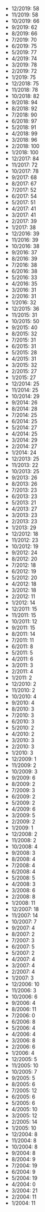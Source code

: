 *  12/2019: 58
*  11/2019: 58
*  10/2019: 66
*  9/2019: 62
*  8/2019: 66
*  7/2019: 70
*  6/2019: 75
*  5/2019: 77
*  4/2019: 74
*  3/2019: 78
*  2/2019: 72
*  1/2019: 75
*  12/2018: 75
*  11/2018: 78
*  10/2018: 82
*  9/2018: 94
*  8/2018: 92
*  7/2018: 90
*  6/2018: 97
*  5/2018: 91
*  4/2018: 99
*  3/2018: 96
*  2/2018: 100
*  1/2018: 100
*  12/2017: 84
*  11/2017: 72
*  10/2017: 78
*  9/2017: 68
*  8/2017: 67
*  7/2017: 52
*  6/2017: 54
*  5/2017: 51
*  4/2017: 41
*  3/2017: 41
*  2/2017: 39
*  1/2017: 38
*  12/2016: 39
*  11/2016: 39
*  10/2016: 38
*  9/2016: 37
*  8/2016: 39
*  7/2016: 38
*  6/2016: 38
*  5/2016: 33
*  4/2016: 35
*  3/2016: 31
*  2/2016: 31
*  1/2016: 32
*  12/2015: 36
*  11/2015: 31
*  10/2015: 50
*  9/2015: 40
*  8/2015: 32
*  7/2015: 31
*  6/2015: 31
*  5/2015: 28
*  4/2015: 31
*  3/2015: 32
*  2/2015: 27
*  1/2015: 27
*  12/2014: 25
*  11/2014: 25
*  10/2014: 29
*  9/2014: 26
*  8/2014: 28
*  7/2014: 25
*  6/2014: 25
*  5/2014: 27
*  4/2014: 25
*  3/2014: 29
*  2/2014: 27
*  1/2014: 24
*  12/2013: 25
*  11/2013: 22
*  10/2013: 25
*  9/2013: 26
*  8/2013: 26
*  7/2013: 23
*  6/2013: 23
*  5/2013: 21
*  4/2013: 27
*  3/2013: 23
*  2/2013: 23
*  1/2013: 29
*  12/2012: 18
*  11/2012: 23
*  10/2012: 19
*  9/2012: 24
*  8/2012: 20
*  7/2012: 18
*  6/2012: 19
*  5/2012: 20
*  4/2012: 18
*  3/2012: 18
*  2/2012: 11
*  1/2012: 14
*  12/2011: 15
*  11/2011: 15
*  10/2011: 12
*  9/2011: 15
*  8/2011: 14
*  7/2011: 11
*  6/2011: 8
*  5/2011: 5
*  4/2011: 6
*  3/2011: 3
*  2/2011: 4
*  1/2011: 2
*  12/2010: 2
*  11/2010: 2
*  10/2010: 4
*  9/2010: 4
*  8/2010: 3
*  7/2010: 3
*  6/2010: 3
*  5/2010: 2
*  4/2010: 2
*  3/2010: 3
*  2/2010: 3
*  1/2010: 3
*  12/2009: 1
*  11/2009: 2
*  10/2009: 3
*  9/2009: 6
*  8/2009: 2
*  7/2009: 3
*  6/2009: 2
*  5/2009: 2
*  4/2009: 6
*  3/2009: 5
*  2/2009: 2
*  1/2009: 1
*  12/2008: 2
*  11/2008: 2
*  10/2008: 4
*  9/2008: 3
*  8/2008: 4
*  7/2008: 4
*  6/2008: 4
*  5/2008: 5
*  4/2008: 3
*  3/2008: 6
*  2/2008: 8
*  1/2008: 11
*  12/2007: 18
*  11/2007: 14
*  10/2007: 7
*  9/2007: 4
*  8/2007: 2
*  7/2007: 3
*  6/2007: 5
*  5/2007: 2
*  4/2007: 4
*  3/2007: 4
*  2/2007: 4
*  1/2007: 3
*  12/2006: 10
*  11/2006: 3
*  10/2006: 6
*  9/2006: 4
*  8/2006: 11
*  7/2006: 0
*  6/2006: 8
*  5/2006: 4
*  4/2006: 4
*  3/2006: 8
*  2/2006: 6
*  1/2006: 4
*  12/2005: 5
*  11/2005: 10
*  10/2005: 7
*  9/2005: 5
*  8/2005: 6
*  7/2005: 12
*  6/2005: 6
*  5/2005: 6
*  4/2005: 10
*  3/2005: 12
*  2/2005: 14
*  1/2005: 10
*  12/2004: 8
*  11/2004: 8
*  10/2004: 8
*  9/2004: 8
*  8/2004: 9
*  7/2004: 19
*  6/2004: 9
*  5/2004: 19
*  4/2004: 0
*  3/2004: 21
*  2/2004: 11
*  1/2004: 11